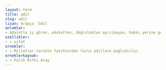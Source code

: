```yaml
---
layout: term
title: adil
slug: adil
lisan: Arapça ʿādil
anlamlar:
- Adaletle iş gören, adaletten, doğruluktan ayrılmayan, hakkı yerine getiren; adaletli
ozellikler:
- - sıfat
ornekler:
- - Milletler tarihte fatihlerden fazla adillere bağlıdırlar.
orneklerkaynak:
- - Falih Rıfkı Atay
---
```

